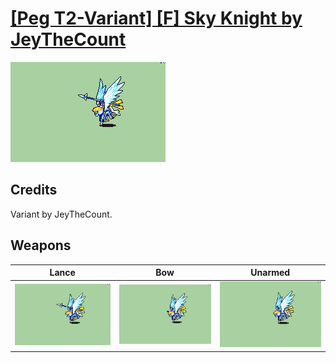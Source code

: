 # [\[Peg T2-Variant\] \[F\] Sky Knight by JeyTheCount](./)
 

<img src="./2.%20Lance/Lance_000.png" alt="[Peg T2-Variant] [F] Sky Knight by JeyTheCount standing" />

## Credits

Variant by JeyTheCount.

## Weapons
 

|Lance |Bow |Unarmed |
|  :---: | :---: | :---: |
| <img alt="Lance animation" src="./2.%20Lance/Lance.gif" /> | <img alt="Bow animation" src="./5.%20Bow/Bow.gif" /> | <img alt="Unarmed animation" src="./8.%20Unarmed/Unarmed.gif" /> |
